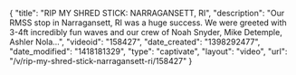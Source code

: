 {
    "title": "RIP MY SHRED STICK: NARRAGANSETT, RI",
    "description": "Our RMSS stop in Narragansett, RI was a huge success. We were greeted with 3-4ft incredibly fun waves and our crew of Noah Snyder, Mike Detemple, Ashler Nola...",
    "videoid": "158427",
    "date_created": "1398292477",
    "date_modified": "1418181329",
    "type": "captivate",
    "layout": "video",
    "url": "\/v\/rip-my-shred-stick-narragansett-ri\/158427"
}
